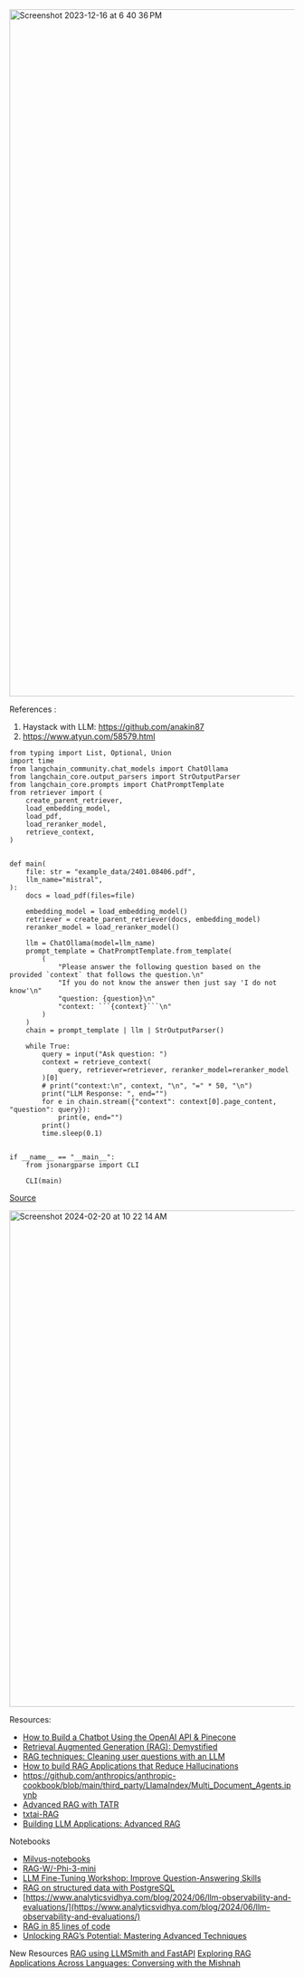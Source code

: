 
<img width="1214" alt="Screenshot 2023-12-16 at 6 40 36 PM" src="https://github.com/andysingal/modern_nlp_2/assets/20493493/45c66a20-1bf2-4faf-a5f7-359fc7da9847">



References :
1. Haystack with LLM: https://github.com/anakin87
2. https://www.atyun.com/58579.html 

```
from typing import List, Optional, Union
import time
from langchain_community.chat_models import ChatOllama
from langchain_core.output_parsers import StrOutputParser
from langchain_core.prompts import ChatPromptTemplate
from retriever import (
    create_parent_retriever,
    load_embedding_model,
    load_pdf,
    load_reranker_model,
    retrieve_context,
)


def main(
    file: str = "example_data/2401.08406.pdf",
    llm_name="mistral",
):
    docs = load_pdf(files=file)

    embedding_model = load_embedding_model()
    retriever = create_parent_retriever(docs, embedding_model)
    reranker_model = load_reranker_model()

    llm = ChatOllama(model=llm_name)
    prompt_template = ChatPromptTemplate.from_template(
        (
            "Please answer the following question based on the provided `context` that follows the question.\n"
            "If you do not know the answer then just say 'I do not know'\n"
            "question: {question}\n"
            "context: ```{context}```\n"
        )
    )
    chain = prompt_template | llm | StrOutputParser()

    while True:
        query = input("Ask question: ")
        context = retrieve_context(
            query, retriever=retriever, reranker_model=reranker_model
        )[0]
        # print("context:\n", context, "\n", "=" * 50, "\n")
        print("LLM Response: ", end="")
        for e in chain.stream({"context": context[0].page_content, "question": query}):
            print(e, end="")
        print()
        time.sleep(0.1)


if __name__ == "__main__":
    from jsonargparse import CLI

    CLI(main)
```
[Source](https://lightning.ai/lightning-ai/studios/document-chat-assistant-using-rag)

<img width="877" alt="Screenshot 2024-02-20 at 10 22 14 AM" src="https://github.com/andysingal/llm-course/assets/20493493/4f722453-a82f-4bea-ab52-78c416740284">


Resources:
- [How to Build a Chatbot Using the OpenAI API & Pinecone](https://www.datacamp.com/tutorial/how-to-build-chatbots-using-openai-api-and-pinecone)
- [Retrieval Augmented Generation (RAG): Demystified](https://cheatsheet.md/ja/prompt-engineering/rag-llm)
- [RAG techniques: Cleaning user questions with an LLM](https://techcommunity.microsoft.com/t5/educator-developer-blog/rag-techniques-cleaning-user-questions-with-an-llm/ba-p/4075340)
- [How to build RAG Applications that Reduce Hallucinations](https://community.aws/content/2ddbSgLL6Ey1et3Cq2k2m6C2SvW/how-to-build-rag-applications-that-reduce-hallucinations)
- https://github.com/anthropics/anthropic-cookbook/blob/main/third_party/LlamaIndex/Multi_Document_Agents.ipynb
- [Advanced RAG with TATR](https://walkingtree.tech/advanced-rag-multi-modal-techniques-for-accurate-data-extraction/)
- [txtai-RAG](https://dev.to/neuml/advanced-rag-with-guided-generation-38ca)
- [Building LLM Applications: Advanced RAG](https://medium.com/@vipra_singh/building-llm-applications-advanced-rag-part-10-ec0fe735aeb1)

Notebooks
- [Milvus-notebooks](https://github.com/milvus-io/bootcamp/blob/master/bootcamp/RAG/multi_doc_qa_llamaindex.ipynb)
- [RAG-W/-Phi-3-mini](https://www.kaggle.com/code/ahmedeldokmak/rag-w-phi-3-mini)
- [LLM Fine-Tuning Workshop: Improve Question-Answering Skills](https://dev.to/admantium/llm-fine-tuning-workshop-improve-question-answering-skills-1h18)
- [RAG on structured data with PostgreSQL](https://techcommunity.microsoft.com/t5/microsoft-developer-community/rag-on-structured-data-with-postgresql/ba-p/4164456)
- [https://www.analyticsvidhya.com/blog/2024/06/llm-observability-and-evaluations/](https://www.analyticsvidhya.com/blog/2024/06/llm-observability-and-evaluations/)
- [RAG in 85 lines of code](https://docs.zenml.io/user-guide/llmops-guide/rag-with-zenml/rag-85-loc)
- [Unlocking RAG’s Potential: Mastering Advanced Techniques](https://procogia.com/unlocking-rags-potential-mastering-advanced-techniques-part-1/)


New Resources
[RAG using LLMSmith and FastAPI](https://dev.to/dheerajgopi/rag-using-llmsmith-and-fastapi-1e6i) 
[Exploring RAG Applications Across Languages: Conversing with the Mishnah](https://towardsdatascience.com/exploring-rag-applications-across-languages-conversing-with-the-mishnah-16615c30f780) 


  
